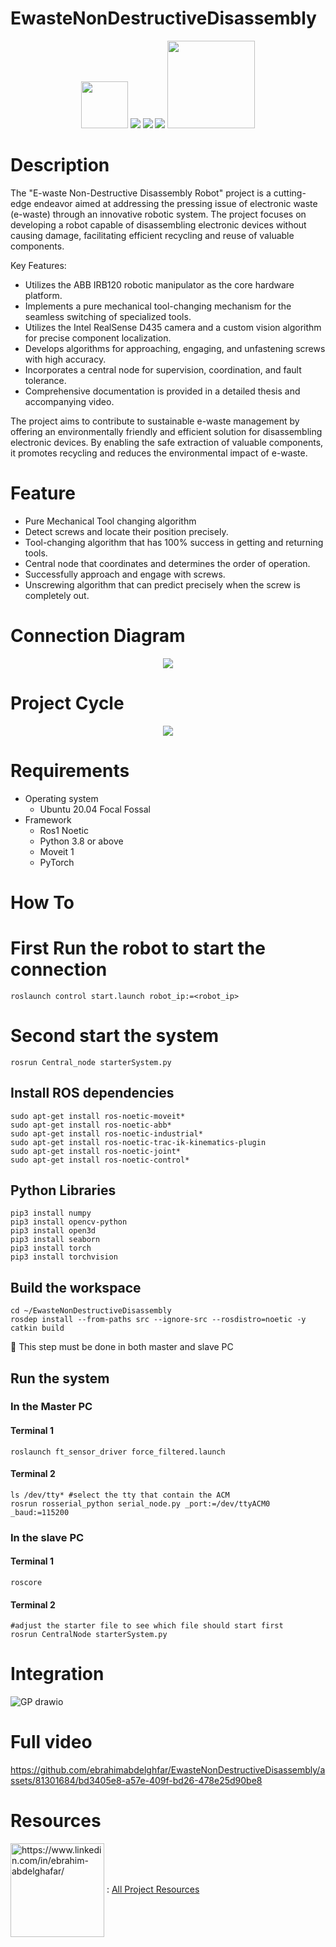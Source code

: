 # EwasteNonDestructiveDisassembly
<p align="center">
<img src="https://img.shields.io/badge/ros-%230A0FF9.svg?style=for-the-badge&logo=ros&logoColor=white" width="75" />
<img src="https://img.shields.io/badge/PyTorch-%23EE4C2C.svg?style=for-the-badge&logo=PyTorch&logoColor=white" />
<img src="https://img.shields.io/badge/Ubuntu-E95420?style=for-the-badge&logo=ubuntu&logoColor=white" /> 
<img src="https://img.shields.io/badge/-Arduino-00979D?style=for-the-badge&logo=Arduino&logoColor=white" /> 
<img src="https://github.com/ebrahimabdelghfar/EwasteNonDestructiveDisassembly/assets/81301684/fbd98431-8832-479f-a85d-9c57664589c8" width="140"/> 

</p>

# Description

The "E-waste Non-Destructive Disassembly Robot" project is a cutting-edge endeavor aimed at addressing the pressing issue of electronic waste (e-waste) through an innovative robotic system. The project focuses on developing a robot capable of disassembling electronic devices without causing damage, facilitating efficient recycling and reuse of valuable components.

Key Features:

* Utilizes the ABB IRB120 robotic manipulator as the core hardware platform.
* Implements a pure mechanical tool-changing mechanism for the seamless switching of specialized tools.
* Utilizes the Intel RealSense D435 camera and a custom vision algorithm for precise component localization.
* Develops algorithms for approaching, engaging, and unfastening screws with high accuracy.
* Incorporates a central node for supervision, coordination, and fault tolerance.
* Comprehensive documentation is provided in a detailed thesis and accompanying video.

The project aims to contribute to sustainable e-waste management by offering an environmentally friendly and efficient solution for disassembling electronic devices. By enabling the safe extraction of valuable components, it promotes recycling and reduces the environmental impact of e-waste.

# Feature
* Pure Mechanical Tool changing algorithm
* Detect screws and locate their position precisely.
* Tool-changing algorithm that has 100% success in getting and returning tools.
* Central node that coordinates and determines the order of operation.
* Successfully approach and engage with screws.
* Unscrewing algorithm that can predict precisely when the screw is completely out.
# Connection Diagram 
<p align="center">
 <img src="https://github.com/ebrahimabdelghfar/EwasteNonDestructiveDisassembly/assets/81301684/9aa98e2a-7c94-41ed-ad66-d2009ca91bca" /> 

</p>

# Project Cycle
<p align="center">
 <img src="https://github.com/ebrahimabdelghfar/EwasteNonDestructiveDisassembly/assets/81301684/fdc5c255-99f7-43f3-8536-2a72fc1e7f8f" />  
</p>



# Requirements
- Operating system
   -  Ubuntu 20.04 Focal Fossal
-  Framework
   - Ros1 Noetic
   - Python 3.8 or above
   - Moveit 1
   - PyTorch
# How To
# First Run the robot to start the connection
```
roslaunch control start.launch robot_ip:=<robot_ip>
```
# Second start the system
```
rosrun Central_node starterSystem.py
```
## Install ROS dependencies 
```
sudo apt-get install ros-noetic-moveit*
sudo apt-get install ros-noetic-abb*
sudo apt-get install ros-noetic-industrial*
sudo apt-get install ros-noetic-trac-ik-kinematics-plugin
sudo apt-get install ros-noetic-joint*
sudo apt-get install ros-noetic-control*
```
## Python Libraries
```
pip3 install numpy
pip3 install opencv-python
pip3 install open3d
pip3 install seaborn
pip3 install torch
pip3 install torchvision
```
## Build the workspace
```
cd ~/EwasteNonDestructiveDisassembly
rosdep install --from-paths src --ignore-src --rosdistro=noetic -y
catkin build
```
🚨 This step must be done in both master and slave PC
## Run the system
### In the Master PC
#### Terminal 1
```
roslaunch ft_sensor_driver force_filtered.launch
```
#### Terminal 2
```
ls /dev/tty* #select the tty that contain the ACM
rosrun rosserial_python serial_node.py _port:=/dev/ttyACM0 _baud:=115200
```
### In the slave PC
#### Terminal 1
```
roscore
```
#### Terminal 2
```
#adjust the starter file to see which file should start first
rosrun CentralNode starterSystem.py
```
# Integration
![GP drawio](https://github.com/ebrahimabdelghfar/EwasteNonDestructiveDisassembly/assets/81301684/19acd6ee-6b94-4af5-b320-a5827037b2bb)

# Full video

https://github.com/ebrahimabdelghfar/EwasteNonDestructiveDisassembly/assets/81301684/bd3405e8-a57e-409f-bd26-478e25d90be8

# Resources 

<img align="center" src="https://github.com/ebrahimabdelghfar/EwasteNonDestructiveDisassembly/assets/81301684/9f4551af-32a1-4df1-8719-abc87daf2bc5" alt="https://www.linkedin.com/in/ebrahim-abdelghafar/" width="150"/> :  [All Project Resources](https://engasuedu-my.sharepoint.com/:f:/g/personal/18p2187_eng_asu_edu_eg/EhhmfK2uarxNuSgLD824AL8BBW_xkY51RF4FKOA_jGJPSg?e=DFBrxT )

